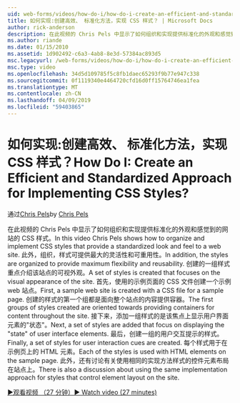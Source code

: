 ```yaml
---
uid: web-forms/videos/how-do-i/how-do-i-create-an-efficient-and-standardized-approach-for-implementing-css-styles
title: 如何实现:创建高效、 标准化方法，实现 CSS 样式？ | Microsoft Docs
author: rick-anderson
description: 在此视频的 Chris Pels 中显示了如何组织和实现提供标准化的外观和感觉到的网站的 CSS 样式。 此外，这些样式是...
ms.author: riande
ms.date: 01/15/2010
ms.assetid: 1d902492-c6a3-4ab8-8e3d-57384ac893d5
msc.legacyurl: /web-forms/videos/how-do-i/how-do-i-create-an-efficient-and-standardized-approach-for-implementing-css-styles
msc.type: video
ms.openlocfilehash: 34d5d109785f5c8fb1daec65293f9b77e947c338
ms.sourcegitcommit: 0f1119340e4464720cfd16d0ff15764746ea1fea
ms.translationtype: MT
ms.contentlocale: zh-CN
ms.lasthandoff: 04/09/2019
ms.locfileid: "59403865"
---
```

# <a name="how-do-i-create-an-efficient-and-standardized-approach-for-implementing-css-styles"></a><span data-ttu-id="e8320-105">如何实现:创建高效、 标准化方法，实现 CSS 样式？</span><span class="sxs-lookup"><span data-stu-id="e8320-105">How Do I: Create an Efficient and Standardized Approach for Implementing CSS Styles?</span></span>

<span data-ttu-id="e8320-106">通过[Chris Pels](https://twitter.com/chrispels)</span><span class="sxs-lookup"><span data-stu-id="e8320-106">by [Chris Pels](https://twitter.com/chrispels)</span></span>

<span data-ttu-id="e8320-107">在此视频的 Chris Pels 中显示了如何组织和实现提供标准化的外观和感觉到的网站的 CSS 样式。</span><span class="sxs-lookup"><span data-stu-id="e8320-107">In this video Chris Pels shows how to organize and implement CSS styles that provide a standardized look and feel to a web site.</span></span> <span data-ttu-id="e8320-108">此外，组织，样式可提供最大的灵活性和可重用性。</span><span class="sxs-lookup"><span data-stu-id="e8320-108">In addition, the styles are organized to provide maximum flexibility and reusability.</span></span> <span data-ttu-id="e8320-109">创建的一组样式重点介绍该站点的可视外观。</span><span class="sxs-lookup"><span data-stu-id="e8320-109">A set of styles is created that focuses on the visual appearance of the site.</span></span> <span data-ttu-id="e8320-110">首先，使用的示例页面的 CSS 文件创建一个示例 web 站点。</span><span class="sxs-lookup"><span data-stu-id="e8320-110">First, a sample web site is created with a CSS file for a sample page.</span></span> <span data-ttu-id="e8320-111">创建的样式的第一个组都是面向整个站点的内容提供容器。</span><span class="sxs-lookup"><span data-stu-id="e8320-111">The first groups of styles created are oriented towards providing containers for content throughout the site.</span></span> <span data-ttu-id="e8320-112">接下来，添加一组样式的是该焦点上显示用户界面元素的"状态"。</span><span class="sxs-lookup"><span data-stu-id="e8320-112">Next, a set of styles are added that focus on displaying the "state" of user interface elements.</span></span> <span data-ttu-id="e8320-113">最后，创建一组的用户交互提示的样式。</span><span class="sxs-lookup"><span data-stu-id="e8320-113">Finally, a set of styles for user interaction cues are created.</span></span> <span data-ttu-id="e8320-114">每个样式用于在示例页上的 HTML 元素。</span><span class="sxs-lookup"><span data-stu-id="e8320-114">Each of the styles is used with HTML elements on the sample page.</span></span> <span data-ttu-id="e8320-115">此外，还有讨论有关使用相同的实现方法样式的控件元素布局在站点上。</span><span class="sxs-lookup"><span data-stu-id="e8320-115">There is also a discussion about using the same implementation approach for styles that control element layout on the site.</span></span>

[<span data-ttu-id="e8320-116">&#9654;观看视频 （27 分钟）</span><span class="sxs-lookup"><span data-stu-id="e8320-116">&#9654; Watch video (27 minutes)</span></span>](https://channel9.msdn.com/Blogs/ASP-NET-Site-Videos/how-do-i-create-an-efficient-and-standardized-approach-for-implementing-css-styles)
